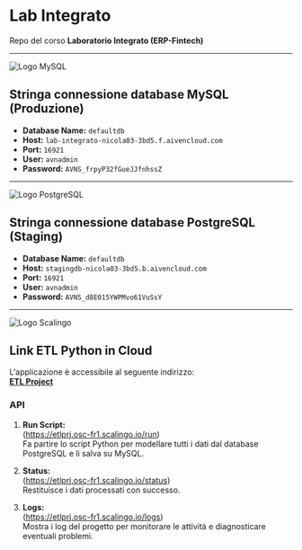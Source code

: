 
# **Lab Integrato**
Repo del corso **Laboratorio Integrato (ERP-Fintech)**  
***
![Logo MySQL](https://tse1.mm.bing.net/th?id=OIP.zciMTYy4oAMdBnHXf2OZ_wHaDF&pid=Api)  

## **Stringa connessione database MySQL (Produzione)**

- **Database Name:** `defaultdb`  
- **Host:** `lab-integrato-nicola03-3bd5.f.aivencloud.com`  
- **Port:** `16921`  
- **User:** `avnadmin`  
- **Password:** `AVNS_frpyP32fGueJJfnhssZ`  
---
![Logo PostgreSQL](https://www.lightcrest.com/wp-content/uploads/2019/04/postgresql-logo.png)  

## **Stringa connessione database PostgreSQL (Staging)**

- **Database Name:** `defaultdb`  
- **Host:** `stagingdb-nicola03-3bd5.b.aivencloud.com`  
- **Port:** `16921`  
- **User:** `avnadmin`  
- **Password:** `AVNS_d8E015YWPMvo61VuSsY`  

---
![Logo Scalingo](https://res.cloudinary.com/secretsaas/image/upload/v1655733591/logo/Scalingo.png)  

## **Link ETL Python in Cloud**

L'applicazione è accessibile al seguente indirizzo:  
**[ETL Project](https://etlprj.osc-fr1.scalingo.io/)**  

### **API**
1. **Run Script:**  
  (https://etlprj.osc-fr1.scalingo.io/run)  
   Fa partire lo script Python per modellare tutti i dati dal database PostgreSQL e li salva su MySQL.  

2. **Status:**  
   (https://etlprj.osc-fr1.scalingo.io/status)  
   Restituisce i dati processati con successo.  

3. **Logs:**  
   (https://etlprj.osc-fr1.scalingo.io/logs)  
   Mostra i log del progetto per monitorare le attività e diagnosticare eventuali problemi.
